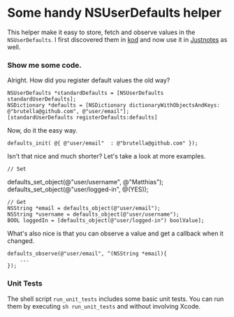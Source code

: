 # Some handy NSUserDefaults helper

This helper make it easy to store, fetch and observe values in the `NSUserDefaults`. I first discovered them in [kod](https://github.com/rsms/kod/blob/master/src/kconf.h) and now use it in [Justnotes](http://selfcoded.com/justnotes) as well.

### Show me some code.

Alright. How did you register default values the old way?

	NSUserDefaults *standardDefaults = [NSUserDefaults standardUserDefaults];
	NSDictionary *defaults = [NSDictionary dictionaryWithObjectsAndKeys: @"brutella@github.com", @"user/email"];
	[standardUserDefaults registerDefaults:defaults]
		
Now, do it the easy way.

	defaults_init( @{ @"user/email"  : @"brutella@github.com" });

Isn't that nice and much shorter? Let's take a look at more examples.
	
	// Set
  defaults_set_object(@"user/username", @"Matthias");
  defaults_set_object(@"user/logged-in", @(YES));
	
	// Get
	NSString *email = defaults_object(@"user/email");
	NSString *username = defaults_object(@"user/username");
	BOOL loggedIn = [defaults_object(@"user/logged-in") boolValue];

What's also nice is that you can observe a value and get a callback when it changed.

    defaults_observe(@"user/email", ^(NSString *email){
        ...
    });

### Unit Tests
The shell script `run_unit_tests` includes some basic unit tests. You can run them by executing `sh run_unit_tests` and without involving Xcode.